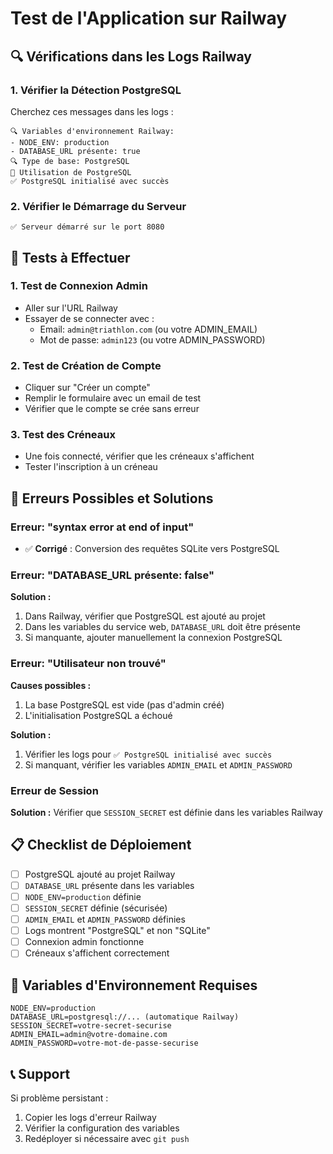 # Test de l'Application sur Railway

## 🔍 Vérifications dans les Logs Railway

### 1. **Vérifier la Détection PostgreSQL**
Cherchez ces messages dans les logs :
```
🔍 Variables d'environnement Railway:
- NODE_ENV: production
- DATABASE_URL présente: true
🔍 Type de base: PostgreSQL
🐘 Utilisation de PostgreSQL
✅ PostgreSQL initialisé avec succès
```

### 2. **Vérifier le Démarrage du Serveur**
```
✅ Serveur démarré sur le port 8080
```

## 🧪 Tests à Effectuer

### 1. **Test de Connexion Admin**
- Aller sur l'URL Railway
- Essayer de se connecter avec :
  - Email: `admin@triathlon.com` (ou votre ADMIN_EMAIL)
  - Mot de passe: `admin123` (ou votre ADMIN_PASSWORD)

### 2. **Test de Création de Compte**
- Cliquer sur "Créer un compte"
- Remplir le formulaire avec un email de test
- Vérifier que le compte se crée sans erreur

### 3. **Test des Créneaux**
- Une fois connecté, vérifier que les créneaux s'affichent
- Tester l'inscription à un créneau

## 🚨 Erreurs Possibles et Solutions

### **Erreur: "syntax error at end of input"**
- ✅ **Corrigé** : Conversion des requêtes SQLite vers PostgreSQL

### **Erreur: "DATABASE_URL présente: false"**
**Solution :**
1. Dans Railway, vérifier que PostgreSQL est ajouté au projet
2. Dans les variables du service web, `DATABASE_URL` doit être présente
3. Si manquante, ajouter manuellement la connexion PostgreSQL

### **Erreur: "Utilisateur non trouvé"**
**Causes possibles :**
1. La base PostgreSQL est vide (pas d'admin créé)
2. L'initialisation PostgreSQL a échoué

**Solution :**
1. Vérifier les logs pour `✅ PostgreSQL initialisé avec succès`
2. Si manquant, vérifier les variables `ADMIN_EMAIL` et `ADMIN_PASSWORD`

### **Erreur de Session**
**Solution :**
Vérifier que `SESSION_SECRET` est définie dans les variables Railway

## 📋 Checklist de Déploiement

- [ ] PostgreSQL ajouté au projet Railway
- [ ] `DATABASE_URL` présente dans les variables
- [ ] `NODE_ENV=production` définie
- [ ] `SESSION_SECRET` définie (sécurisée)
- [ ] `ADMIN_EMAIL` et `ADMIN_PASSWORD` définies
- [ ] Logs montrent "PostgreSQL" et non "SQLite"
- [ ] Connexion admin fonctionne
- [ ] Créneaux s'affichent correctement

## 🔧 Variables d'Environnement Requises

```env
NODE_ENV=production
DATABASE_URL=postgresql://... (automatique Railway)
SESSION_SECRET=votre-secret-securise
ADMIN_EMAIL=admin@votre-domaine.com
ADMIN_PASSWORD=votre-mot-de-passe-securise
```

## 📞 Support

Si problème persistant :
1. Copier les logs d'erreur Railway
2. Vérifier la configuration des variables
3. Redéployer si nécessaire avec `git push`